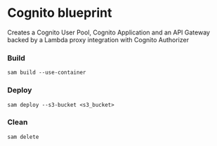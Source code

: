 # Cognito blueprint
Creates a Cognito User Pool, Cognito Application and an API Gateway backed by a Lambda proxy integration with Cognito Authorizer


### Build
```shell
sam build --use-container
```

### Deploy
```shell
sam deploy --s3-bucket <s3_bucket>
```

### Clean
```shell
sam delete 
```